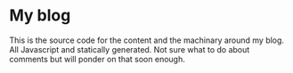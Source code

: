 My blog
=======

This is the source code for the content and the machinary around my blog. All Javascript and statically generated. Not sure what to do about comments but will ponder on that soon enough.